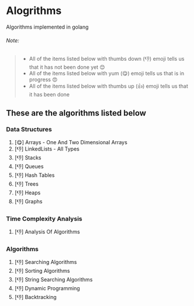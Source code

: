 # Alogrithms
Algorithms implemented in golang

###### Note:
> - All of the items listed below with thumbs down (:thumbsdown:) emoji tells us that it has not been done yet :blush:
> - All of the items listed below with yum (:yum:) emoji tells us that is in progress :heart_eyes:
> - All of the items listed below with thumbs up (:thumbsup:) emoji tells us that it has been done

## These are the algorithms listed below

### Data Structures
   
   1. [:yum:] Arrays - One And Two Dimensional Arrays
   2. [:thumbsdown:] LinkedLists - All Types
   3. [:thumbsdown:] Stacks
   4. [:thumbsdown:] Queues
   5. [:thumbsdown:] Hash Tables
   6. [:thumbsdown:] Trees
   7. [:thumbsdown:] Heaps
   8. [:thumbsdown:] Graphs 

### Time Complexity Analysis
    
   1. [:thumbsdown:] Analysis Of Algorithms 
      
### Algorithms
   1. [:thumbsdown:] Searching Algorithms 
   2. [:thumbsdown:] Sorting Algorithms 
   3. [:thumbsdown:] String Searching Algorithms 
   4. [:thumbsdown:] Dynamic Programming 
   5. [:thumbsdown:] Backtracking
